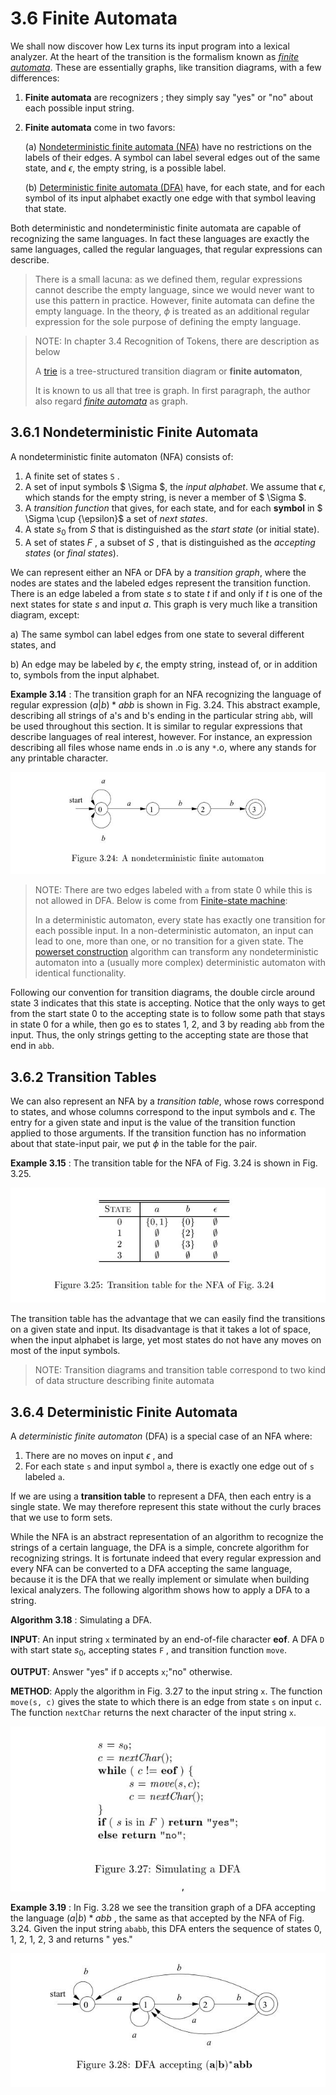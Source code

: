 # 3.6 Finite Automata

We shall now discover how Lex turns its input program into a lexical analyzer. At the heart of the transition is the formalism known as [*finite automata*](https://en.wikipedia.org/wiki/Finite-state_machine). These are essentially graphs, like transition diagrams, with a few differences:

1. **Finite automata** are recognizers ; they simply say "yes" or "no" about each possible input string.

2. **Finite automata** come in two favors:

   (a) [Nondeterministic finite automata (NFA)](https://en.wikipedia.org/wiki/Nondeterministic_finite_automaton) have no restrictions on the labels of their edges. A symbol can label several edges out of the same state, and $\epsilon$, the empty string, is a possible label.

   (b) [Deterministic finite automata (DFA)](https://en.wikipedia.org/wiki/Deterministic_finite_automaton) have, for each state, and for each symbol of its input alphabet exactly one edge with that symbol leaving that state.

Both deterministic and nondeterministic finite automata are capable of recognizing the same languages. In fact these languages are exactly the same languages, called the regular languages, that regular expressions can describe.

> There is a small lacuna: as we defined them, regular expressions cannot describe the empty language, since we would never want to use this pattern in practice. However, finite automata can define the empty language. In the theory, $\phi$ is treated as an additional regular expression for the sole purpose of defining the empty language.

> NOTE: In chapter 3.4 Recognition of Tokens, there are description as below
>
> A [trie](https://en.wikipedia.org/wiki/Trie) is a tree-structured transition diagram or **finite automaton**, 
>
> It is known to us all that tree is graph. In first paragraph, the author also regard [*finite automata*](https://en.wikipedia.org/wiki/Finite-state_machine) as graph.



## 3.6.1 Nondeterministic Finite Automata

A nondeterministic finite automaton (NFA) consists of:

1. A finite set of states `S` .
2. A set of input symbols $ \Sigma $, the *input alphabet*. We assume that $\epsilon$, which stands for the empty string, is never a member of $ \Sigma $.
3. A *transition function* that gives, for each state, and for each **symbol** in $ \Sigma \cup \{\epsilon\}$ a set of *next states*.
4. A state $s_0$ from $S$ that is distinguished as the *start state* (or initial state).
5. A set of states $F$ , a subset of $S$ , that is distinguished as the *accepting states* (or *final states*).



We can represent either an NFA or DFA by a *transition graph*, where the nodes are states and the labeled edges represent the transition function. There is an edge labeled a from state $s$ to state $t$ if and only if $t$ is one of the next states for state $s$ and input $a$. This graph is very much like a transition diagram, except:

a) The same symbol can label edges from one state to several different states, and

b) An edge may be labeled by $\epsilon$, the empty string, instead of, or in addition to, symbols from the input alphabet.



**Example 3.14** : The transition graph for an NFA recognizing the language of regular expression $(a|b)*abb$ is shown in Fig. 3.24. This abstract example, describing all strings of a's and b's ending in the particular string `abb`, will be used throughout this section. It is similar to regular expressions that describe languages of real interest, however. For instance, an expression describing all files whose name ends in .o is any
`*`.o, where any stands for any printable character.

![](./Figure3.24A-nondeterministic-finite-automaton.jpg)

> NOTE: There are two edges labeled with `a` from state 0 while this is not allowed in DFA. Below is come from [Finite-state machine](https://en.wikipedia.org/wiki/Finite-state_machine#Determinism):
>
> In a deterministic automaton, every state has exactly one transition for each possible input. In a non-deterministic automaton, an input can lead to one, more than one, or no transition for a given state. The [powerset construction](https://en.wikipedia.org/wiki/Powerset_construction) algorithm can transform any nondeterministic automaton into a (usually more complex) deterministic automaton with identical functionality.

Following our convention for transition diagrams, the double circle around state 3 indicates that this state is accepting. Notice that the only ways to get from the start state 0 to the accepting state is to follow some path that stays in state 0 for a while, then go es to states 1, 2, and 3 by reading `abb` from the input. Thus, the only strings getting to the accepting state are those that end in `abb`. 

## 3.6.2 Transition Tables

We can also represent an NFA by a *transition table*, whose rows correspond to states, and whose columns correspond to the input symbols and $\epsilon$. The entry for a given state and input is the value of the transition function applied to those arguments. If the transition function has no information about that state-input
pair, we put $\phi$ in the table for the pair.

**Example 3.15** : The transition table for the NFA of Fig. 3.24 is shown in Fig. 3.25.

![](./Figure3.25Transition-table-for-the-NFA-of-Fig3.24.jpg)

The transition table has the advantage that we can easily find the transitions on a given state and input. Its disadvantage is that it takes a lot of space, when the input alphabet is large, yet most states do not have any moves on most of the input symbols.

> NOTE: Transition diagrams and transition table correspond to two kind of data structure describing finite automata

## 3.6.4 Deterministic Finite Automata

A *deterministic finite automaton* (DFA) is a special case of an NFA where:

1. There are no moves on input $\epsilon$ , and
2. For each state `s` and input symbol `a`, there is exactly one edge out of `s` labeled `a`.



If we are using a **transition table** to represent a DFA, then each entry is a single state. We may therefore represent this state without the curly braces that we use to form sets.

While the NFA is an abstract representation of an algorithm to recognize the strings of a certain language, the DFA is a simple, concrete algorithm for recognizing strings. It is fortunate indeed that every regular expression and every NFA can be converted to a DFA accepting the same language, because it is the DFA that we really implement or simulate when building lexical analyzers. The following algorithm shows how to apply a DFA to a string.

**Algorithm 3.18** : Simulating a DFA.

**INPUT**: An input string `x` terminated by an end-of-file character **eof**. A DFA `D` with start state $s_0$, accepting states `F` , and transition function `move`.

**OUTPUT**: Answer "yes" if `D` accepts `x`;"no" otherwise.

**METHOD**: Apply the algorithm in Fig. 3.27 to the input string `x`. The function `move(s, c)` gives the state to which there is an edge from state `s` on input `c`. The function `nextChar` returns the next character of the input string `x`. 

![](./Figure3.27Simulating-a-DFA.jpg)



**Example 3.19** : In Fig. 3.28 we see the transition graph of a DFA accepting the language $(a|b)*abb$ , the same as that accepted by the NFA of Fig. 3.24. Given the input string `ababb`, this DFA enters the sequence of states 0, 1, 2, 1, 2, 3 and returns  " yes." 

![](./Figure3.28DFA-accepting.jpg)

